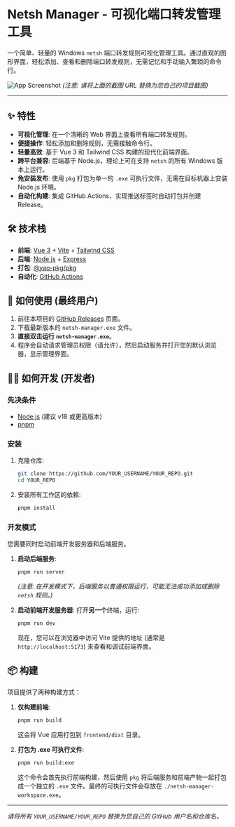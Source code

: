 <!--
 * @Author: xiawang1024
 * @Date: 2025-06-23 14:04:08
 * @LastEditTime: 2025-06-23 14:28:44
 * @LastEditors: xiawang1024
 * @Description: 
 * @FilePath: \NetshManager\README.md
 * 工作，生活，健康
-->
# Netsh Manager - 可视化端口转发管理工具

一个简单、轻量的 Windows `netsh` 端口转发规则可视化管理工具。通过直观的图形界面，轻松添加、查看和删除端口转发规则，无需记忆和手动输入繁琐的命令行。

![App Screenshot](https://user-images.githubusercontent.com/YOUR_USERNAME/YOUR_REPO/assets/placeholder.png)
*(注意: 请将上面的截图 URL 替换为您自己的项目截图)*

---

## ✨ 特性

- **可视化管理**: 在一个清晰的 Web 界面上查看所有端口转发规则。
- **便捷操作**: 轻松添加和删除规则，无需接触命令行。
- **轻量高效**: 基于 Vue 3 和 Tailwind CSS 构建的现代化前端界面。
- **跨平台兼容**: 后端基于 Node.js，理论上可在支持 `netsh` 的所有 Windows 版本上运行。
- **免安装发布**: 使用 `pkg` 打包为单一的 `.exe` 可执行文件，无需在目标机器上安装 Node.js 环境。
- **自动化构建**: 集成 GitHub Actions，实现推送标签时自动打包并创建 Release。

## 🛠️ 技术栈

- **前端**: [Vue 3](https://vuejs.org/) + [Vite](https://vitejs.dev/) + [Tailwind CSS](https://tailwindcss.com/)
- **后端**: [Node.js](https://nodejs.org/) + [Express](https://expressjs.com/)
- **打包**: [@yao-pkg/pkg](https://github.com/yao-pkg/pkg)
- **自动化**: [GitHub Actions](https://github.com/features/actions)

## 🚀 如何使用 (最终用户)

1. 前往本项目的 [GitHub Releases](https://github.com/YOUR_USERNAME/YOUR_REPO/releases) 页面。
2. 下载最新版本的 `netsh-manager.exe` 文件。
3. **直接双击运行 `netsh-manager.exe`**。
4. 程序会自动请求管理员权限（请允许），然后启动服务并打开您的默认浏览器，显示管理界面。

## 🧑‍💻 如何开发 (开发者)

### 先决条件

- [Node.js](https://nodejs.org/en/download/) (建议 v18 或更高版本)
- [pnpm](https://pnpm.io/installation)

### 安装

1. 克隆仓库:

    ```bash
    git clone https://github.com/YOUR_USERNAME/YOUR_REPO.git
    cd YOUR_REPO
    ```

2. 安装所有工作区的依赖:

    ```bash
    pnpm install
    ```

### 开发模式

您需要同时启动前端开发服务器和后端服务。

1. **启动后端服务**:

    ```bash
    pnpm run server
    ```

    *(注意: 在开发模式下，后端服务以普通权限运行，可能无法成功添加或删除 `netsh` 规则。)*

2. **启动前端开发服务器**:
    打开**另一个**终端，运行:

    ```bash
    pnpm run dev
    ```

    现在，您可以在浏览器中访问 Vite 提供的地址 (通常是 `http://localhost:5173`) 来查看和调试前端界面。

## 📦 构建

项目提供了两种构建方式：

1. **仅构建前端**:

    ```bash
    pnpm run build
    ```

    这会将 Vue 应用打包到 `frontend/dist` 目录。

2. **打包为 .exe 可执行文件**:

    ```bash
    pnpm run build:exe
    ```

    这个命令会首先执行前端构建，然后使用 `pkg` 将后端服务和前端产物一起打包成一个独立的 `.exe` 文件。最终的可执行文件会存放在 `./netsh-manager-workspace.exe`。

---

*请将所有 `YOUR_USERNAME/YOUR_REPO` 替换为您自己的 GitHub 用户名和仓库名。*
